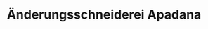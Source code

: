 ---
title: "Änderungsschneiderei Apadana"
url: /koeln/aenderungsschneiderei-apadana/
shop: Schneiderei
---